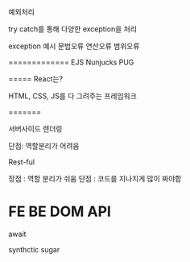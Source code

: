 예외처리

try catch를 통해 다양한 exception을 처리

exception 예시
문법오류
연산오류
범위오류



=============
EJS
Nunjucks
PUG


=====
React는?

HTML, CSS, JS를 다 그려주는 프레임워크

=======

서버사이드 렌더링

단점: 역할분리가 어려움

Rest-ful

장점 : 역할 분리가 쉬움
단점 : 코드를 지나치게 많이 짜야함

FE      BE
DOM     API
=================
await


synthctic sugar

